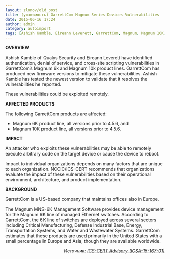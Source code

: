 ```yaml
---
layout: zlonov/old_post
title: (уязвимость) GarrettCom Magnum Series Devices Vulnerabilities
date: 2015-06-16 17:24
author: admin
category: autoimport
tags: [Ashish Kamble, Eireann Leverett, GarrettCom, Magnum, Magnum 10K, Magnum 6K, Qualys Security, Азия, водоотведение, водоснабжение, Европа, оборонная промышленность, США, транспорт, уязвимости, энергетика]
---
```

<strong>OVERVIEW</strong>

Ashish Kamble of Qualys Security and Eireann Leverett have identified authentication, denial of service, and cross-site scripting vulnerabilities in GarrettCom’s Magnum 6k and Magnum 10k product lines. GarrettCom has produced new firmware versions to mitigate these vulnerabilities. Ashish Kamble has tested the newest version to validate that it resolves the vulnerabilities he reported.

These vulnerabilities could be exploited remotely.

<strong>AFFECTED PRODUCTS</strong>

The following GarrettCom products are affected:
<ul>
	<li>Magnum 6K product line, all versions prior to 4.5.6, and</li>
	<li>Magnum 10K product line, all versions prior to 4.5.6.</li>
</ul>
<strong>IMPACT</strong>

An attacker who exploits these vulnerabilities may be able to remotely execute arbitrary code on the target device or cause the device to reboot.

Impact to individual organizations depends on many factors that are unique to each organization. NCCIC/ICS-CERT recommends that organizations evaluate the impact of these vulnerabilities based on their operational environment, architecture, and product implementation.

<strong>BACKGROUND</strong>

GarrettCom is a US-based company that maintains offices also in Europe.

The Magnum MNS-6K Management Software provides device management for the Magnum 6K line of managed Ethernet switches. According to GarrettCom, the 6K line of switches are deployed across several sectors including Critical Manufacturing, Defense Industrial Base, Energy, Transportation Systems, and Water and Wastewater Systems. GarrettCom estimates that these products are used primarily in the United States with a small percentage in Europe and Asia, though they are available worldwide.
<p style="text-align: right;"><em>Источник: <a href="https://ics-cert.us-cert.gov/advisories/ICSA-15-167-01" target="_blank">ICS-CERT Advisory (ICSA-15-167-01)</a></em>
